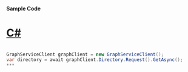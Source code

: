 #### Sample Code
# [C#](#tab/c-sharp)

```C#

GraphServiceClient graphClient = new GraphServiceClient();
var directory = await graphClient.Directory.Request().GetAsync();
*** 

```